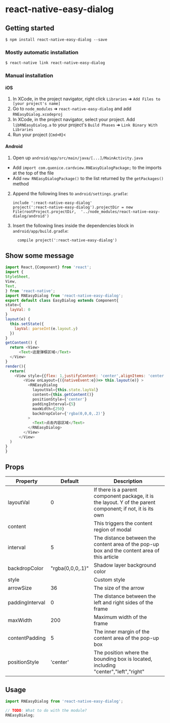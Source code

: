 
# react-native-easy-dialog

## Getting started

`$ npm install react-native-easy-dialog --save`

### Mostly automatic installation

`$ react-native link react-native-easy-dialog`

### Manual installation


#### iOS

1. In XCode, in the project navigator, right click `Libraries` ➜ `Add Files to [your project's name]`
2. Go to `node_modules` ➜ `react-native-easy-dialog` and add `RNEasyDialog.xcodeproj`
3. In XCode, in the project navigator, select your project. Add `libRNEasyDialog.a` to your project's `Build Phases` ➜ `Link Binary With Libraries`
4. Run your project (`Cmd+R`)<

#### Android

1. Open up `android/app/src/main/java/[...]/MainActivity.java`
  - Add `import com.quenice.cardview.RNEasyDialogPackage;` to the imports at the top of the file
  - Add `new RNEasyDialogPackage()` to the list returned by the `getPackages()` method
2. Append the following lines to `android/settings.gradle`:
  	```
  	include ':react-native-easy-dialog'
  	project(':react-native-easy-dialog').projectDir = new File(rootProject.projectDir, 	'../node_modules/react-native-easy-dialog/android')
  	```
3. Insert the following lines inside the dependencies block in `android/app/build.gradle`:
  	```
      compile project(':react-native-easy-dialog')
  	```
## Show some message    
  ```js
  import React,{Component} from 'react';
  import {
  StyleSheet,
  View,
  Text,
} from 'react-native';
import RNEasyDialog from 'react-native-easy-dialog';
export default class EasyDialog extends Component{
  state={
    layVal: 0
  }
  layout(e) {
    this.setState({
      layVal: parseInt(e.layout.y)
    })
  }
  getContent() {
    return <View>
        <Text>这是弹框区域</Text>
    </View>
  }
  render(){
    return(
      <View style={{flex: 1,justifyContent: 'center',alignItems: 'center'}}>
          <View onLayout={({nativeEvent:e})=> this.layout(e)} >
            <RNEasyDialog
              layoutVal={this.state.layVal}
              content={this.getContent()}
              positionStyle={'center'}
              paddingInterval={5}
              maxWidth={250}
              backdropColor={'rgba(0,0,0,.2)'}
            >
              <Text>点击内容区域</Text>
            </RNEasyDialog>
          </View>
        </View>
    )
  }
}
   ``` 
    
    
## Props

Property | Default | Description
--------- | ------------- | ------------
layoutVal | 0 | If there is a parent component package, it is the layout. Y of the parent component; if not, it is its own
content |  | This triggers the content region of modal
interval | 5 | The distance between the content area of the pop-up box and the content area of this article
backdropColor | "rgba(0,0,0,.1)" | Shadow layer background color
style | | Custom style
arrowSize| 36 | The size of the arrow
paddingInterval| 0 | The distance between the left and right sides of the frame
maxWidth | 200 | Maximum width of the frame
contentPadding | 5 | The inner margin of the content area of the pop-up box
positionStyle | 'center' | The position where the bounding box is located, including "center","left","right"

## Usage
```javascript
import RNEasyDialog from 'react-native-easy-dialog';

// TODO: What to do with the module?
RNEasyDialog;
```
  
